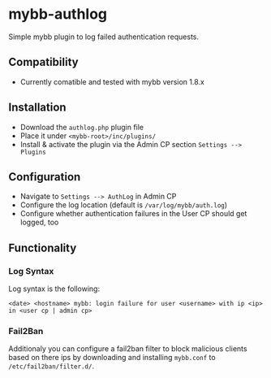 # mybb-authlog

Simple mybb plugin to log failed authentication requests.

## Compatibility

- Currently comatible and tested with mybb version 1.8.x

## Installation

- Download the `authlog.php` plugin file
- Place it under `<mybb-root>/inc/plugins/`
- Install & activate the plugin via the Admin CP section `Settings --> Plugins`

## Configuration

- Navigate to `Settings --> AuthLog` in Admin CP
- Configure the log location (default is `/var/log/mybb/auth.log`)
- Configure whether authentication failures in the User CP should get logged, too

## Functionality

### Log Syntax

Log syntax is the following:

`<date> <hostname> mybb: login failure for user <username> with ip <ip> in <user cp | admin cp>`

### Fail2Ban

Additionaly you can configure a fail2ban filter to block malicious clients based on there ips by downloading and installing `mybb.conf` to `/etc/fail2ban/filter.d/`.
